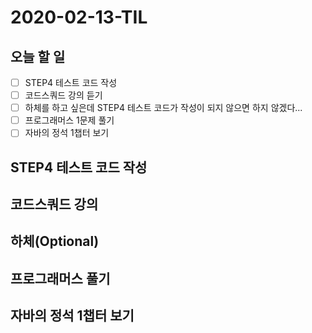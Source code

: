 # 2020-02-13-TIL

## 오늘 할 일

- [ ] STEP4 테스트 코드 작성
- [ ] 코드스쿼드 강의 듣기
- [ ] 하체를 하고 싶은데 STEP4 테스트 코드가 작성이 되지 않으면 하지 않겠다...
- [ ] 프로그래머스 1문제 풀기
- [ ] 자바의 정석 1챕터 보기

## STEP4 테스트 코드 작성



## 코드스쿼드 강의



## 하체(Optional)



## 프로그래머스 풀기



## 자바의 정석 1챕터 보기